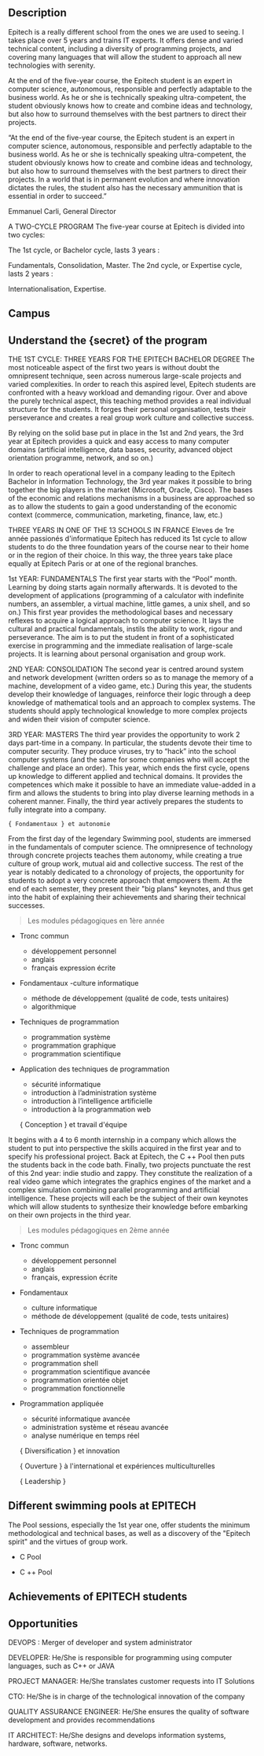## Description
Epitech is a really different school from the ones we are used to seeing. l takes place over 5 years and trains IT experts. It offers dense and varied technical content, including a diversity of programming projects, and covering many languages that will allow the student to approach all new technologies with serenity.

At the end of the five-year course, the Epitech student is an expert in computer science, autonomous, responsible and perfectly adaptable to the business world. As he or she is technically speaking ultra-competent, the student obviously knows how to create and combine ideas and technology, but also how to surround themselves with the best partners to direct their projects.

“At the end of the five-year course, the Epitech student is an expert in computer science, autonomous, responsible and perfectly adaptable to the business world. As he or she is technically speaking ultra-competent, the student obviously knows how to create and combine ideas and technology, but also how to surround themselves with the best partners to direct their projects. In a world that is in permanent evolution and where innovation dictates the rules, the student also has the necessary ammunition that is essential in order to succeed.”

Emmanuel Carli, General Director

A TWO-CYCLE PROGRAM
The five-year course at Epitech is divided into two cycles:

The 1st cycle, or Bachelor cycle, lasts 3 years :

Fundamentals,
Consolidation,
Master.
The 2nd cycle, or Expertise cycle, lasts 2 years :

Internationalisation,
Expertise.

## Campus

## Understand the {secret} of the program


THE 1ST CYCLE: THREE YEARS FOR THE EPITECH BACHELOR DEGREE
The most noticeable aspect of the first two years is without doubt the omnipresent technique, seen across numerous large-scale projects and varied complexities. In order to reach this aspired level, Epitech students are confronted with a heavy workload and demanding rigour. Over and above the purely technical aspect, this teaching method provides a real individual structure for the students. It forges their personal organisation, tests their perseverance and creates a real group work culture and collective success.

By relying on the solid base put in place in the 1st and 2nd years, the 3rd year at Epitech provides a quick and easy access to many computer domains (artificial intelligence, data bases, security, advanced object orientation programme, network, and so on.)

In order to reach operational level in a company leading to the Epitech Bachelor in Information Technology, the 3rd year makes it possible to bring together the big players in the market (Microsoft, Oracle, Cisco). The bases of the economic and relations mechanisms in a business are approached so as to allow the students to gain a good understanding of the economic context (commerce, communication, marketing, finance, law, etc.)

THREE YEARS IN ONE OF THE 13 SCHOOLS IN FRANCE
Eleves de 1re année passionés d'informatique
Epitech has reduced its 1st cycle to allow students to do the three foundation years of the course near to their home or in the region of their choice. In this way, the three years take place equally at Epitech Paris or at one of the regional branches.

1st YEAR: FUNDAMENTALS
The first year starts with the “Pool” month. Learning by doing starts again normally afterwards. It is devoted to the development of applications (programming of a calculator with indefinite numbers, an assembler, a virtual machine, little games, a unix shell, and so on.) This first year provides the methodological bases and necessary reflexes to acquire a logical approach to computer science. It lays the cultural and practical fundamentals, instils the ability to work, rigour and perseverance. The aim is to put the student in front of a sophisticated exercise in programming and the immediate realisation of large-scale projects. It is learning about personal organisation and group work.

2ND YEAR: CONSOLIDATION
The second year is centred around system and network development (written orders so as to manage the memory of a machine, development of a video game, etc.) During this year, the students develop their knowledge of languages, reinforce their logic through a deep knowledge of mathematical tools and an approach to complex systems. The students should apply technological knowledge to more complex projects and widen their vision of computer science.

3RD YEAR: MASTERS
The third year provides the opportunity to work 2 days part-time in a company. In particular, the students devote their time to computer security. They produce viruses, try to “hack” into the school computer systems (and the same for some companies who will accept the challenge and place an order). This year, which ends the first cycle, opens up knowledge to different applied and technical domains. It provides the competences which make it possible to have an immediate value-added in a firm and allows the students to bring into play diverse learning methods in a coherent manner. Finally, the third year actively prepares the students to fully integrate into a company.


    { Fondamentaux } et autonomie

From the first day of the legendary Swimming pool, students are immersed in the fundamentals of computer science. The omnipresence of technology through concrete projects teaches them autonomy, while creating a true culture of group work, mutual aid and collective success. The rest of the year is notably dedicated to a chronology of projects, the opportunity for students to adopt a very concrete approach that empowers them. At the end of each semester, they present their "big plans" keynotes, and thus get into the habit of explaining their achievements and sharing their technical successes.

>Les modules pédagogiques en 1ère année

- Tronc commun
    - développement personnel
    - anglais
    - français expression écrite
- Fondamentaux
    -culture informatique
    - méthode de développement (qualité de code, tests unitaires)
    - algorithmique
- Techniques de programmation
    - programmation système
    - programmation graphique
    - programmation scientifique
- Application des techniques de programmation
    - sécurité informatique
    - introduction à l’administration système
    - introduction à l’intelligence artificielle
    - introduction à la programmation web

    { Conception } et travail d'équipe

It begins with a 4 to 6 month internship in a company which allows the student to put into perspective the skills acquired in the first year and to specify his professional project. Back at Epitech, the C ++ Pool then puts the students back in the code bath. Finally, two projects punctuate the rest of this 2nd year: indie studio and zappy. They constitute the realization of a real video game which integrates the graphics engines of the market and a complex simulation combining parallel programming and artificial intelligence. These projects will each be the subject of their own keynotes which will allow students to synthesize their knowledge before embarking on their own projects in the third year.

>Les modules pédagogiques en 2ème année

- Tronc commun
    - développement personnel
    - anglais
    - français, expression écrite
- Fondamentaux
    - culture informatique
    - méthode de développement (qualité de code, tests unitaires)
- Techniques de programmation
    - assembleur
    - programmation système avancée
    - programmation shell
    - programmation scientifique avancée
    - programmation orientée objet
    - programmation fonctionnelle
- Programmation appliquée
    - sécurité informatique avancée
    - administration système et réseau avancée
    - analyse numérique en temps réel

    { Diversification } et innovation

    { Ouverture } à l'international et expériences multiculturelles

    { Leadership }

## Different swimming pools at EPITECH
The Pool sessions, especially the 1st year one, offer students the minimum methodological and technical bases, as well as a discovery of the "Epitech spirit" and the virtues of group work.

- C Pool

- C ++ Pool

## Achievements of EPITECH students

## Opportunities

DEVOPS : Merger of developer and system administrator

DEVELOPER: He/She is responsible for programming using computer languages, such as C++ or JAVA

PROJECT MANAGER: He/She translates customer requests into IT Solutions

CTO: He/She is in charge of the technological innovation of the company

QUALITY ASSURANCE ENGINEER: He/She ensures the quality of software development and provides recommendations

IT ARCHITECT: He/She designs and develops information systems, hardware, software, networks.